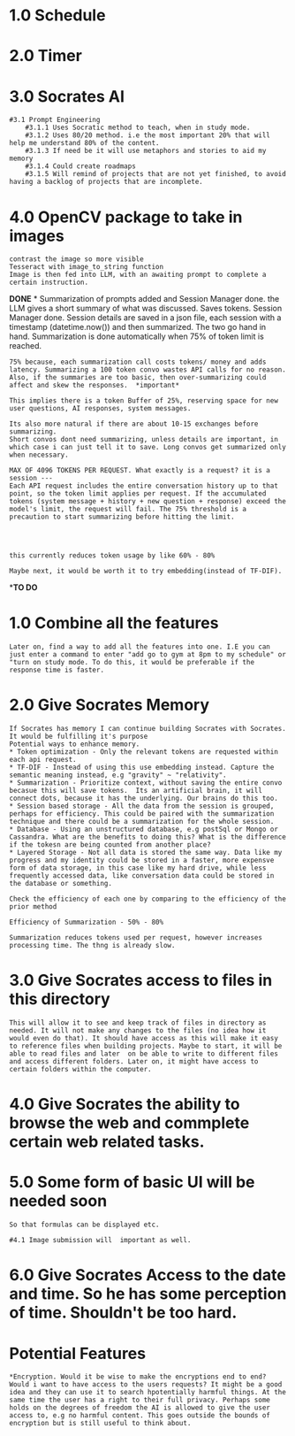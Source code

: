 # 1.0 Schedule

# 2.0 Timer

# 3.0 Socrates AI
    #3.1 Prompt Engineering
        #3.1.1 Uses Socratic method to teach, when in study mode.
        #3.1.2 Uses 80/20 method. i.e the most important 20% that will help me understand 80% of the content. 
        #3.1.3 If need be it will use metaphors and stories to aid my memory
        #3.1.4 Could create roadmaps 
        #3.1.5 Will remind of projects that are not yet finished, to avoid having a backlog of projects that are incomplete.

# 4.0 OpenCV package to take in images
    contrast the image so more visible
    Tesseract with image_to_string function 
    Image is then fed into LLM, with an awaiting prompt to complete a certain instruction.

**DONE**
    * Summarization of prompts added and Session Manager done. the LLM gives a short summary of what was discussed. Saves tokens. Session Manager done. Session details are saved in a json file, each session with a timestamp (datetime.now()) and then summarized. The two go hand in hand. Summarization is done automatically when 75% of token limit is reached. 

    75% because, each summarization call costs tokens/ money and adds latency. Summarizing a 100 token convo wastes API calls for no reason. 
    Also, if the summaries are too basic, then over-summarizing could affect and skew the responses.  *important*

    This implies there is a token Buffer of 25%, reserving space for new user questions, AI responses, system messages.

    Its also more natural if there are about 10-15 exchanges before summarizing. 
    Short convos dont need summarizing, unless details are important, in which case i can just tell it to save. Long convos get summarized only when necessary.  

    MAX OF 4096 TOKENS PER REQUEST. What exactly is a request? it is a session ---
    Each API request includes the entire conversation history up to that point, so the token limit applies per request. If the accumulated tokens (system message + history + new question + response) exceed the model's limit, the request will fail. The 75% threshold is a precaution to start summarizing before hitting the limit.




    this currently reduces token usage by like 60% - 80% 

    Maybe next, it would be worth it to try embedding(instead of TF-DIF). 


***TO DO**

# 1.0 Combine all the features 
    Later on, find a way to add all the features into one. I.E you can just enter a command to enter "add go to gym at 8pm to my schedule" or "turn on study mode. To do this, it would be preferable if the response time is faster. 

# 2.0 Give Socrates Memory
    If Socrates has memory I can continue building Socrates with Socrates. It would be fulfilling it's purpose
    Potential ways to enhance memory.
    * Token optimization - Only the relevant tokens are requested within each api request. 
    * TF-DIF - Instead of using this use embedding instead. Capture the semantic meaning instead, e.g "gravity" ~ "relativity". 
    * Summarization - Prioritize context, without saving the entire convo becasue this will save tokens.  Its an artificial brain, it will connect dots, because it has the underlying. Our brains do this too.
    * Session based storage - All the data from the session is grouped, perhaps for efficiency. This could be paired with the summarization technique and there could be a summarization for the whole session. 
    * Database - Using an unstructured database, e.g postSql or Mongo or Cassandra. What are the benefits to doing this? What is the difference if the tokesn are being counted from another place?
    * Layered Storage - Not all data is stored the same way. Data like my progress and my identity could be stored in a faster, more expensve form of data storage, in this case like my hard drive, while less frequently accessed data, like conversation data could be stored in the database or something. 

    Check the efficiency of each one by comparing to the efficiency of the prior method 

    Efficiency of Summarization - 50% - 80% 

    Summarization reduces tokens used per request, however increases processing time. The thng is already slow.
    

# 3.0 Give Socrates access to files in this directory
    This will allow it to see and keep track of files in directory as needed. It will not make any changes to the files (no idea how it would even do that). It should have access as this will make it easy to reference files when building projects. Maybe to start, it will be able to read files and later  on be able to write to different files and access different folders. Later on, it might have access to certain folders within the computer. 

# 4.0 Give Socrates the ability to browse the web and commplete    certain web related tasks. 

# 5.0 Some form of basic UI will be needed soon
    So that formulas can be displayed etc.

    #4.1 Image submission will  important as well. 

# 6.0 Give Socrates Access to the date and time. So he has some perception of time. Shouldn't be too hard.  


# Potential Features
    *Encryption. Would it be wise to make the encryptions end to end? Would i want to have access to the users requests? It might be a good idea and they can use it to search hpotentially harmful things. At the same time the user has a right to their full privacy. Perhaps some holds on the degrees of freedom the AI is allowed to give the user access to, e.g no harmful content. This goes outside the bounds of encryption but is still useful to think about.  